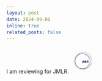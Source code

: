 ```yaml
---
layout: post
date: 2024-09-08
inline: true
related_posts: false
---
```


I am reviewing for JMLR. <img src="/assets/Badge_JMLR/I_review_JMLR.gif" alt="drawing" width="70"/>